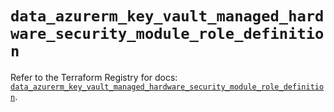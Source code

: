 # `data_azurerm_key_vault_managed_hardware_security_module_role_definition`

Refer to the Terraform Registry for docs: [`data_azurerm_key_vault_managed_hardware_security_module_role_definition`](https://registry.terraform.io/providers/hashicorp/azurerm/4.49.0/docs/data-sources/key_vault_managed_hardware_security_module_role_definition).
